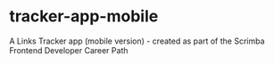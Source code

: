 # tracker-app-mobile
A Links Tracker app (mobile version) - created as part of the Scrimba Frontend Developer Career Path
